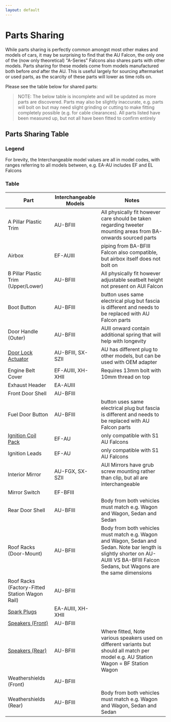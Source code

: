```yaml
---
layout: default
---
```


# Parts Sharing

While parts sharing is perfectly common amongst most other makes and models of cars, it may be surprising to find that the AU Falcon, the only one of the (now only theoretical) "A-Series" Falcons also shares parts with other models. Parts sharing for these models come from models manufactured both before *and* after the AU. This is useful largely for sourcing aftermarket or used parts, as the scarcity of these parts will lower as time rolls on.

Please see the table below for shared parts:

> NOTE: The below table is incomplete and will be updated as more parts are discovered. Parts may also be slightly inaccurate, e.g. parts will bolt on but may need slight grinding or cutting to make fitting completely possible (e.g. for cable clearances). All parts listed have been measured up, but not all have been fitted to confirm entirely

## Parts Sharing Table

### Legend
For brevity, the Interchangeable model values are all in model codes, with ranges referring to all models between, e.g. EA-AU includes EF and EL Falcons

### Table

| Part | Interchangeable Models | Notes |
| --- | --- | --- |
| A Pillar Plastic Trim | AU-BFIII | All physically fit however care should be taken regarding tweeter mounting areas from BA-onwards sourced parts |
| Airbox | EF-AUIII | piping from BA-BFIII Falcon also compatible, but airbox itself does not bolt on |
| B Pillar Plastic Trim (Upper/Lower) | AU-BFIII | All physically fit however adjustable seatbelt height not present on AUI Falcon |
| Boot Button | AU-BFIII | button uses same electrical plug but fascia is different and needs to be replaced with AU Falcon parts |
| Door Handle (Outer) | AU-BFIII | AUII onward contain additional spring that will help with longevity |
| [Door Lock Actuator](../../Body/DoorLockActuators/DoorLockActuators.md) | AU-BFIII, SX-SZII | AU has different plug to other models, but can be used with OEM adapter |
| Engine Belt Cover | EF-AUIII, XH-XHII | Requires 13mm bolt with 10mm thread on top |
| Exhaust Header | EA-AUIII | |
| Front Door Shell | AU-BFIII | |
| Fuel Door Button | AU-BFIII | button uses same electrical plug but fascia is different and needs to be replaced with AU Falcon parts |
| [Ignition Coil Pack](../../Engine/IgnitionCoil/IgnitionCoil.md) | EF-AU | only compatible with S1 AU Falcons |
| Ignition Leads | EF-AU | only compatible with S1 AU Falcons |
| Interior Mirror | AU-FGX, SX-SZII | AUI Mirrors have grub screw mounting rather than clip, but all are interchangeable |
| Mirror Switch | EF-BFIII | |
| Rear Door Shell | AU-BFIII | Body from both vehicles must match e.g. Wagon and Wagon, Sedan and Sedan |
| Roof Racks (Door-Mount) | AU-BFIII | Body from both vehicles must match e.g. Wagon and Wagon, Sedan and Sedan. Note bar length is slightly shorter on AU-AUIII VS BA-BFIII Falcon Sedans, but Wagons are the same dimensions |
| Roof Racks (Factory-Fitted Station Wagon Rail) | AU-BFIII | |
| [Spark Plugs](../../Engine/SparkPlugs/SparkPlugs.md) | EA-AUIII, XH-XHII | |
| [Speakers (Front)](../../Audio/Speakers/Speakers.md) | AU-BFIII | |
| [Speakers (Rear)](../../Audio/Speakers/Speakers.md) | AU-BFIII | Where fitted, Note various speakers used on different variants but should all match per model e.g. AU Station Wagon = BF Station Wagon |
| Weathershields (Front) | AU-BFIII | |
| Weathershields (Rear) | AU-BFIII | Body from both vehicles must match e.g. Wagon and Wagon, Sedan and Sedan |